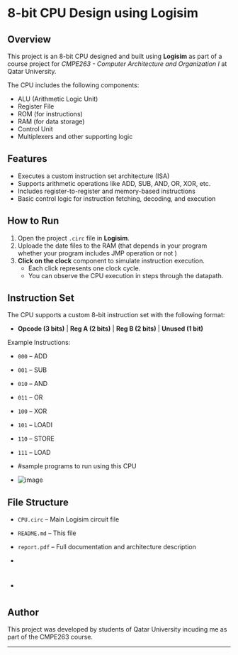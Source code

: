 # 8-bit CPU Design using Logisim

## Overview
This project is an 8-bit CPU designed and built using **Logisim** as part of a course project for *CMPE263 - Computer Architecture and Organization I* at Qatar University.

The CPU includes the following components:
- ALU (Arithmetic Logic Unit)
- Register File
- ROM (for instructions)
- RAM (for data storage)
- Control Unit
- Multiplexers and other supporting logic

## Features
- Executes a custom instruction set architecture (ISA)
- Supports arithmetic operations like ADD, SUB, AND, OR, XOR, etc.
- Includes register-to-register and memory-based instructions
- Basic control logic for instruction fetching, decoding, and execution

## How to Run
1. Open the project `.circ` file in **Logisim**.
2. Uploade the date files to the RAM (that depends in your program whether your program includes JMP operation or not )
3. **Click on the clock** component to simulate instruction execution.
   - Each click represents one clock cycle.
   - You can observe the CPU execution in steps through the datapath.

## Instruction Set
The CPU supports a custom 8-bit instruction set with the following format:
- **Opcode (3 bits)** | **Reg A (2 bits)** | **Reg B (2 bits)** | **Unused (1 bit)**

Example Instructions:
- `000` – ADD
- `001` – SUB
- `010` – AND
- `011` – OR
- `100` – XOR
- `101` – LOADI
- `110` – STORE
- `111` – LOAD

- #sample programs to run using this CPU 
- ![image](https://github.com/user-attachments/assets/dcb762e5-ab0e-4aed-8b98-21512f10aaf8)


## File Structure
- `CPU.circ` – Main Logisim circuit file
- `README.md` – This file
- `report.pdf` – Full documentation and architecture description
- 

- #

## Author
This project was developed by students of Qatar University  incuding me as part of the CMPE263 course.

---

